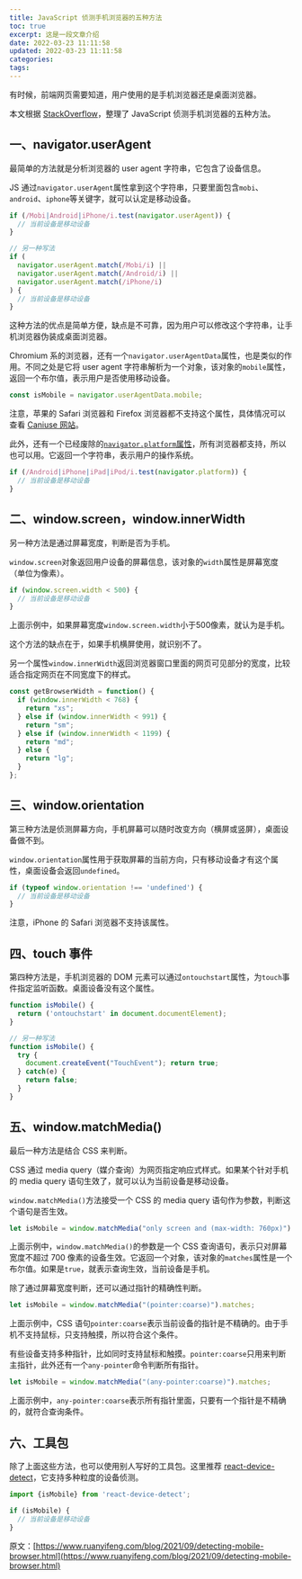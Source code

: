 ```yaml
---
title: JavaScript 侦测手机浏览器的五种方法
toc: true
excerpt: 这是一段文章介绍
date: 2022-03-23 11:11:58
updated: 2022-03-23 11:11:58
categories:
tags:
---
```

有时候，前端网页需要知道，用户使用的是手机浏览器还是桌面浏览器。

本文根据 [StackOverflow](https://stackoverflow.com/questions/11381673/detecting-a-mobile-browser)，整理了 JavaScript 侦测手机浏览器的五种方法。

## 一、navigator.userAgent

最简单的方法就是分析浏览器的 user agent 字符串，它包含了设备信息。

JS 通过`navigator.userAgent`属性拿到这个字符串，只要里面包含`mobi`、`android`、`iphone`等关键字，就可以认定是移动设备。

```javascript
if (/Mobi|Android|iPhone/i.test(navigator.userAgent)) {
  // 当前设备是移动设备
}

// 另一种写法
if (
  navigator.userAgent.match(/Mobi/i) ||
  navigator.userAgent.match(/Android/i) ||
  navigator.userAgent.match(/iPhone/i)
) {
  // 当前设备是移动设备
}
```

这种方法的优点是简单方便，缺点是不可靠，因为用户可以修改这个字符串，让手机浏览器伪装成桌面浏览器。

Chromium 系的浏览器，还有一个`navigator.userAgentData`属性，也是类似的作用。不同之处是它将 user agent 字符串解析为一个对象，该对象的`mobile`属性，返回一个布尔值，表示用户是否使用移动设备。

```javascript
const isMobile = navigator.userAgentData.mobile; 
```

注意，苹果的 Safari 浏览器和 Firefox 浏览器都不支持这个属性，具体情况可以查看 [Caniuse 网站](https://caniuse.com/mdn-api_navigator_useragentdata)。

此外，还有一个已经废除的[`navigator.platform`属性](https://stackoverflow.com/questions/19877924/what-is-the-list-of-possible-values-for-navigator-platform-as-of-today)，所有浏览器都支持，所以也可以用。它返回一个字符串，表示用户的操作系统。

```javascript
if (/Android|iPhone|iPad|iPod/i.test(navigator.platform)) {
  // 当前设备是移动设备
}
```

## 二、window.screen，window.innerWidth

另一种方法是通过屏幕宽度，判断是否为手机。

`window.screen`对象返回用户设备的屏幕信息，该对象的`width`属性是屏幕宽度（单位为像素）。

```javascript
if (window.screen.width < 500) {
  // 当前设备是移动设备 
}
```

上面示例中，如果屏幕宽度`window.screen.width`小于500像素，就认为是手机。

这个方法的缺点在于，如果手机横屏使用，就识别不了。

另一个属性`window.innerWidth`返回浏览器窗口里面的网页可见部分的宽度，比较适合指定网页在不同宽度下的样式。

```javascript
const getBrowserWidth = function() {
  if (window.innerWidth < 768) {
    return "xs";
  } else if (window.innerWidth < 991) {
    return "sm";
  } else if (window.innerWidth < 1199) {
    return "md";
  } else {
    return "lg";
  }
};
```

## 三、window.orientation

第三种方法是侦测屏幕方向，手机屏幕可以随时改变方向（横屏或竖屏），桌面设备做不到。

`window.orientation`属性用于获取屏幕的当前方向，只有移动设备才有这个属性，桌面设备会返回`undefined`。

```javascript
if (typeof window.orientation !== 'undefined') {
  // 当前设备是移动设备 
}
```

注意，iPhone 的 Safari 浏览器不支持该属性。

## 四、touch 事件

第四种方法是，手机浏览器的 DOM 元素可以通过`ontouchstart`属性，为`touch`事件指定监听函数。桌面设备没有这个属性。

```javascript
function isMobile() { 
  return ('ontouchstart' in document.documentElement); 
}

// 另一种写法
function isMobile() {
  try {
    document.createEvent("TouchEvent"); return true;
  } catch(e) {
    return false; 
  }
}
```

## 五、window.matchMedia()

最后一种方法是结合 CSS 来判断。

CSS 通过 media query（媒介查询）为网页指定响应式样式。如果某个针对手机的 media query 语句生效了，就可以认为当前设备是移动设备。

`window.matchMedia()`方法接受一个 CSS 的 media query 语句作为参数，判断这个语句是否生效。

```javascript
let isMobile = window.matchMedia("only screen and (max-width: 760px)").matches;
```

上面示例中，`window.matchMedia()`的参数是一个 CSS 查询语句，表示只对屏幕宽度不超过 700 像素的设备生效。它返回一个对象，该对象的`matches`属性是一个布尔值。如果是`true`，就表示查询生效，当前设备是手机。

除了通过屏幕宽度判断，还可以通过指针的精确性判断。

```javascript
let isMobile = window.matchMedia("(pointer:coarse)").matches;
```

上面示例中，CSS 语句`pointer:coarse`表示当前设备的指针是不精确的。由于手机不支持鼠标，只支持触摸，所以符合这个条件。

有些设备支持多种指针，比如同时支持鼠标和触摸。`pointer:coarse`只用来判断主指针，此外还有一个`any-pointer`命令判断所有指针。

```javascript
let isMobile = window.matchMedia("(any-pointer:coarse)").matches;
```

上面示例中，`any-pointer:coarse`表示所有指针里面，只要有一个指针是不精确的，就符合查询条件。

## 六、工具包

除了上面这些方法，也可以使用别人写好的工具包。这里推荐 [react-device-detect](https://www.npmjs.com/package/react-device-detect)，它支持多种粒度的设备侦测。

```javascript
import {isMobile} from 'react-device-detect';

if (isMobile) {
  // 当前设备是移动设备
}
```

原文：[https://www.ruanyifeng.com/blog/2021/09/detecting-mobile-browser.html](https://www.ruanyifeng.com/blog/2021/09/detecting-mobile-browser.html)